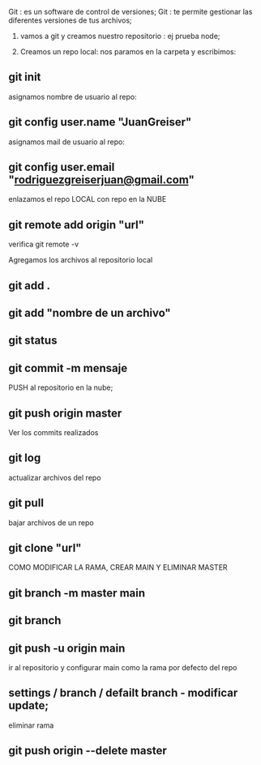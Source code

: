Git : es un software de control de versiones;
Git : te permite gestionar las diferentes versiones de tus archivos;


1) vamos a git y creamos nuestro repositorio : ej prueba node;

2) Creamos un repo local: nos paramos en la carpeta y escribimos:
 ## git init

asignamos nombre de usuario al repo:
## git config user.name "JuanGreiser"

asignamos mail de usuario al repo:
## git config user.email "rodriguezgreiserjuan@gmail.com"

enlazamos el repo LOCAL con repo en la NUBE
## git remote add origin "url"
verifica git remote -v


Agregamos los archivos al repositorio local
## git add .
## git add "nombre de un archivo"

## git status 
## git commit -m mensaje

PUSH al repositorio en la nube;

## git push origin master

Ver los commits realizados
## git log 

actualizar archivos del repo
## git pull

bajar archivos de un repo
## git clone "url"



COMO MODIFICAR LA RAMA, CREAR MAIN Y ELIMINAR MASTER
## git branch -m master main
## git branch 
## git push -u origin main

ir al repositorio y configurar main como la rama por defecto del repo
## settings / branch / defailt branch - modificar update;

eliminar rama 
## git push origin --delete master